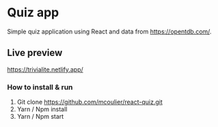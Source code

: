 # Quiz app

Simple quiz application using React and data from https://opentdb.com/.

## Live preview

https://trivialite.netlify.app/

### How to install & run
1. Git clone https://github.com/mcoulier/react-quiz.git
2. Yarn / Npm install
3. Yarn / Npm start
